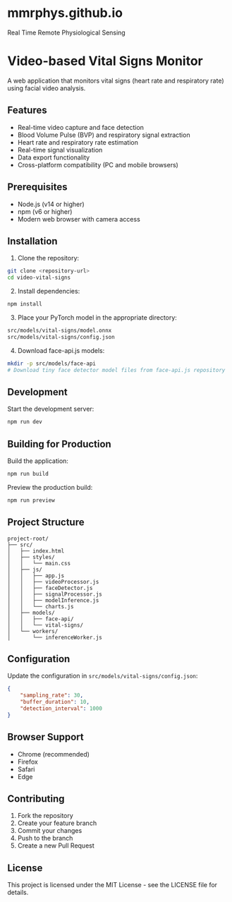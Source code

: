 # mmrphys.github.io
Real Time Remote Physiological Sensing

# Video-based Vital Signs Monitor

A web application that monitors vital signs (heart rate and respiratory rate) using facial video analysis.

## Features

- Real-time video capture and face detection
- Blood Volume Pulse (BVP) and respiratory signal extraction
- Heart rate and respiratory rate estimation
- Real-time signal visualization
- Data export functionality
- Cross-platform compatibility (PC and mobile browsers)

## Prerequisites

- Node.js (v14 or higher)
- npm (v6 or higher)
- Modern web browser with camera access

## Installation

1. Clone the repository:

```bash
git clone <repository-url>
cd video-vital-signs
```

2. Install dependencies:

```bash
npm install
```

3. Place your PyTorch model in the appropriate directory:

```bash
src/models/vital-signs/model.onnx
src/models/vital-signs/config.json
```

4. Download face-api.js models:

```bash
mkdir -p src/models/face-api
# Download tiny face detector model files from face-api.js repository
```

## Development

Start the development server:

```bash
npm run dev
```

## Building for Production

Build the application:

```bash
npm run build
```

Preview the production build:

```bash
npm run preview
```

## Project Structure

```
project-root/
├── src/
│   ├── index.html
│   ├── styles/
│   │   └── main.css
│   ├── js/
│   │   ├── app.js
│   │   ├── videoProcessor.js
│   │   ├── faceDetector.js
│   │   ├── signalProcessor.js
│   │   ├── modelInference.js
│   │   └── charts.js
│   ├── models/
│   │   ├── face-api/
│   │   └── vital-signs/
│   └── workers/
│       └── inferenceWorker.js
```

## Configuration

Update the configuration in `src/models/vital-signs/config.json`:

```json
{
    "sampling_rate": 30,
    "buffer_duration": 10,
    "detection_interval": 1000
}
```

## Browser Support

- Chrome (recommended)
- Firefox
- Safari
- Edge

## Contributing

1. Fork the repository
2. Create your feature branch
3. Commit your changes
4. Push to the branch
5. Create a new Pull Request

## License

This project is licensed under the MIT License - see the LICENSE file for details.
